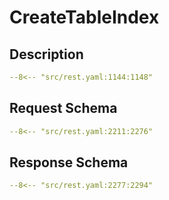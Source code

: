 # CreateTableIndex

## Description

```yaml
--8<-- "src/rest.yaml:1144:1148"
```

## Request Schema

```yaml
--8<-- "src/rest.yaml:2211:2276"
```
## Response Schema

```yaml
--8<-- "src/rest.yaml:2277:2294"
```
